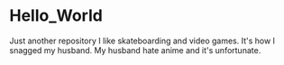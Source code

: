 # Hello_World
Just another repository
I like skateboarding and video games. It's how I snagged my husband. 
My husband hate anime and it's unfortunate.
